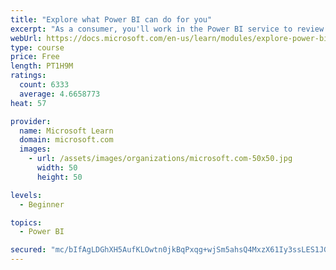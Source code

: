 ```yaml
---
title: "Explore what Power BI can do for you"
excerpt: "As a consumer, you'll work in the Power BI service to review and interact with content that has been shared with you. This module provides the foundational information that you need to work effectively in the Power BI service."
webUrl: https://docs.microsoft.com/en-us/learn/modules/explore-power-bi-service/
type: course
price: Free
length: PT1H9M
ratings:
  count: 6333
  average: 4.6658773
heat: 57

provider:
  name: Microsoft Learn
  domain: microsoft.com
  images:
    - url: /assets/images/organizations/microsoft.com-50x50.jpg
      width: 50
      height: 50

levels:
  - Beginner

topics:
  - Power BI

secured: "mc/bIfAgLDGhXH5AufKLOwtn0jkBqPxqg+wjSm5ahsQ4MxzX61Iy3ssLES1JGIbDah3P2hw2dEKvrHHm8KE3Zk/c0GJRaTUlW9BlWvDBbBO4sKiDQ6vhHbYc6DRqWCFmNXjyU23qzyDD2dFZKcSYWXssUhIeucoSn0zRtJAiNWuO5pGeOmBrsKFs2HSQvtOrRIvnyhbw1+HP/LLr3EyHBqpCQ54tyZ8tMQbwVi+TY0Q3lKNCT4NPeGt9HtGgWSxWmUknvTy6HThpNHf8BdO2QOyB2743BxpVrVf+4IZEfYryI3z/jMEv74hpth6bW1zLpz2LoWSl/ROpODAfZSRrhUSyVJ5yEW77RLFEWFL8zkY9CggO0zCWa1cZbX782fR2wNminMDh19YYCJAEuuzqOkKrxAyN09iInvkLiVHlW6s=;V64GmSwVu5MWVrKk7LnaYg=="
---
```


